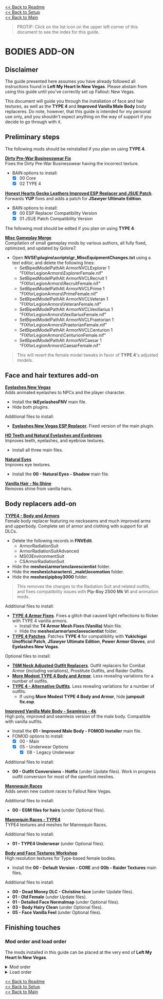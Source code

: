 [<< Back to Readme](https://github.com/Sigourn/newvegas-sharp/blob/main/README.md)  
[<< Back to Setup](https://github.com/Sigourn/newvegas-sharp/blob/main/setup.md)  
[<< Back to Main](https://github.com/Sigourn/iheartnewvegas/blob/main/main.md)

> PROTIP: Click on the list icon on the upper left corner of this document to see the index for this guide.

# BODIES ADD-ON

## Disclaimer

The guide presented here assumes you have already followed all instructions found in **Left My Heart In New Vegas**. Please abstain from using this guide until you've correctly set up Fallout: New Vegas.

This document will guide you through the installation of face and hair textures, as well as the **TYPE 4** and **Improved Vanilla Male Body** body replaceres. Do note, however, that this guide is intended for my personal use only, and you shouldn't expect anything on the way of support if you decide to go through with it.

## Preliminary steps

The following mods should be reinstalled if you plan on using **TYPE 4**.

[**Dirty Pre-War Businesswear Fix**](https://github.com/Sigourn/iheartnewvegasrepository/blob/main/Dirty%20Pre-War%20Businesswear%20Fix%201.0.7z)  
Fixes the Dirty Pre-War Businesswear having the incorrect texture.
- BAIN options to install:
  - [X] 00 Core
  - [X] 02 TYPE 4

[**Honest Hearts Gecko Leathers Improved ESP Replacer and JSUE Patch**](https://github.com/Sigourn/iheartnewvegasrepository/blob/main/Honest%20Hearts%20Gecko%20Leathers%20Improved%20ESP%20Replacer%20and%20JSUE%20Patch.7z). Forwards **YUP** fixes and adds a patch for **JSawyer Ultimate Edition**.
- BAIN options to install:
  - [X] 00 ESP Replacer Compatibility Version
  - [X] 01 JSUE Patch Compatibility Version

The following mod should be edited if you plan on using **TYPE 4**.

[**Misc Gameplay Merge**](https://www.nexusmods.com/newvegas/mods/73921)  
Compilation of small gameplay mods by various authors, all fully fixed, optimized, and updated by Qolore7.
- Open **NVSE\plugins\scripts\gr_MiscEquipmentChanges.txt** using a text editor, and delete the following lines:
  - SetBipedModelPathAlt ArmorNVCLExplorer 1 "FIXforLegionArmors\ExplorerFemale.nif"
  - SetBipedModelPathAlt ArmorNVCLRecruit 1 "FIXforLegionArmors\RecruitFemale.nif"
  - SetBipedModelPathAlt ArmorNVCLPrime 1 "FIXforLegionArmors\PrimeFemale.nif"
  - SetBipedModelPathAlt ArmorNVCLVeteran 1 "FIXforLegionArmors\VeteranFemale.nif"
  - SetBipedModelPathAlt ArmorNVCLVexillarius 1 "FIXforLegionArmors\VexillariusFemale.nif"
  - SetBipedModelPathAlt ArmorNVCLPraetorian 1 "FIXforLegionArmors\PraetorianFemale.nif"
  - SetBipedModelPathAlt ArmorNVCLCenturion 1 "FIXforLegionArmors\CenturionFemale.nif"
  - SetBipedModelPathAlt ArmorNVCaesar 1 "FIXforLegionArmors\CaesarFemale.nif"

> This will revert the female model tweaks in favor of **TYPE 4**'s adjusted models.

## Face and hair textures add-on

[**Eyelashes New Vegas**](https://www.nexusmods.com/newvegas/mods/34790)  
Adds animated eyelashes to NPCs and the player character.
- Install the **tkEyelashesFNV** main file.
- Hide both plugins.

Additional files to install:
- [**Eyelashes New Vegas ESP Replacer**](https://github.com/Sigourn/iheartnewvegasrepository/blob/main/Eyelashes%20New%20Vegas%20ESP%20Replacer.7z). Fixed version of the main plugin.

[**HD Teeth and Natural Eyelashes and Eyebrows**](https://www.nexusmods.com/newvegas/mods/53695)  
Improves teeth, eyelashes, and eyebrow textures.
- Install all three main files.

[**Natural Eyes**](https://www.nexusmods.com/newvegas/mods/62811)  
Improves eye textures.
- Install the **00 - Natural Eyes - Shadow** main file.

[**Vanilla Hair - No Shine**](https://www.nexusmods.com/newvegas/mods/50285)  
Removes shine from vanilla hairs.

## Body replacers add-on

[**TYPE4 - Body and Armors**](https://www.nexusmods.com/newvegas/mods/66903)  
Female body replacer featuring no neckseams and much improved arms and upperbody. Complete set of armor and clothing with support for all DLCs.
- Delete the following records in **FNVEdit**.
  - ArmorRadiationSuit
  - ArmorRadiationSuitAdvanced
  - MS03EnvironmentSuit
  - CSArmorRadiationSuit
- Hide the **meshes\armor\enclavescientist** folder.
- Hide the **meshes\characters\ _male\locomotion** folder.
- Hide the **meshes\pipboy3000** folder.

> This removes the changes to the Radiation Suit and related outfits, and fixes compatibility issues with **Pip-Boy 2500 Mk VI** and animation mods.

Additional files to install:
- [**TYPE 4 Armor Fixes**](https://www.nexusmods.com/newvegas/mods/73885). Fixes a glitch that caused light reflections to flicker with TYPE 4 vanilla armors.
  - Install the **T4 Armor Mesh Fixes (Vanilla)** Main file.
  - Hide the **meshes\armor\enclavescientist** folder.
- [**TYPE 4 Patches**](https://github.com/Sigourn/iheartnewvegasrepository/blob/main/TYPE%204%20Patches%20(Dec%2015th).7z). Patches **TYPE 4** for compatibility with **Yukichigai Unofficial Patch**, **JSawyer Ultimate Edition**, **Power Armor Gloves**, and **Eyelashes New Vegas**.

Optional files to install:
- [**T6M Neck Adjusted Outfit Replacers**](https://github.com/Sigourn/iheartnewvegasrepository/blob/main/T6M%20Neck%20Adjusted%20Outfit%20Replacers.7z). Outfit replacers for Combat Armor (including variations), Prostitute Outfits, and Raider Outfits.
- [**More Modest TYPE 4 Body and Armor**](https://www.nexusmods.com/newvegas/mods/69642). Less revealing variations for a number of outfits.
- [**TYPE 4 - Alternative Outfits**](https://www.nexusmods.com/newvegas/mods/66993). Less revealing variations for a number of outfits.
  - If using **More Modest TYPE 4 Body and Armor**, hide **jumpsuit fix.esp**.

[**Improved Vanilla Male Body - Seamless - 4k**](https://www.nexusmods.com/newvegas/mods/70160)  
High poly, improved and seamless version of the male body. Compatible with vanilla outfits.
- Install the **01 - Improved Male Body - FOMOD Installer** main file.
- FOMOD options to install:
  - [X] 00 - Main
  - [X] 05 - Underwear Options
    - [X] 08 - Legacy Underwear

Additional files to install:
- **00 - Outfit Conversions - Hotfix** (under Update files). Work in progress outfit conversion for most of the openfoot meshes.

[**Mannequin Races**](https://www.nexusmods.com/newvegas/mods/62785)  
Adds seven new custom races to Fallout New Vegas.

Additional files to install:
- **00 - EGM files for hairs** (under Optional files).

[**Mannequin Races - TYPE4**](https://www.nexusmods.com/newvegas/mods/68994)  
TYPE4 textures and meshes for Mannequin Races.

Additional files to install:
- **01 - TYPE4 Underwear** (under Optional files).

[**Body and Face Textures Workshop**](https://www.nexusmods.com/newvegas/mods/55174)  
High resolution textures for Type-based female bodies.
- Install the **00 - Default Version - CORE** and **00b - Raider Textures** main files.

Additional files to install:
- **00 - Dead Money DLC - Christine face** (under Update files).
- **01 - Old Female** (under Update files).
- **01 - Detailed Face Normalmap** (under Optional files).
- **03 - Body Hairy Clean** (under Optional files).
- **05 - Face Vanilla Feel** (under Optional files).

## Finishing touches

### Mod order and load order

The mods installed in this guide can be placed at the very end of **Left My Heart In New Vegas**.

<details>
<summary>Mod order</summary>

```
Eyelashes New Vegas
Eyelashes New Vegas ESP Replacer
HD Teeth and Natural Eyelashes and Eyebrows
Vanilla Hair - No Shine
Natural Eyes
TYPE 4 - Body and Armors
TYPE 4 - Armor Fixes
TYPE 4 Patches
T6M Neck Adjusted Outfit Replacers
More Modest TYPE 4 Body and Armor
TYPE 4 - Alternative Outfits
Improved Vanilla Male Body - Seamless - 4K
00 - Outfit Conversions - Hotfix
Mannequin Races
Mannequin Races - TYPE 4
Body and Face Textures Workshop

```
</details>

<details>
<summary>Load order</summary>

```
tkEyelashesFNV.esp
T4-plugin.esp
TYPE 4 YUP Patch.esp
TYPE 4 Dirty Pre-War Businesswear Fix.esp
TYPE 4 JSUE Patch.esp
TYPE 4 Power Armor Gloves Patch.esp
TYPE 4 Eyelashes NV Patch.esp
ImprovedGeckoLeatherArmor.esp
ImprovedGeckoLeatherArmor JSUE Patch.esp
Mannequin Rce.esp
```
</details>

[<< Back to Readme](https://github.com/Sigourn/newvegas-sharp/blob/main/README.md)  
[<< Back to Setup](https://github.com/Sigourn/newvegas-sharp/blob/main/setup.md)  
[<< Back to Main](https://github.com/Sigourn/iheartnewvegas/blob/main/main.md)
